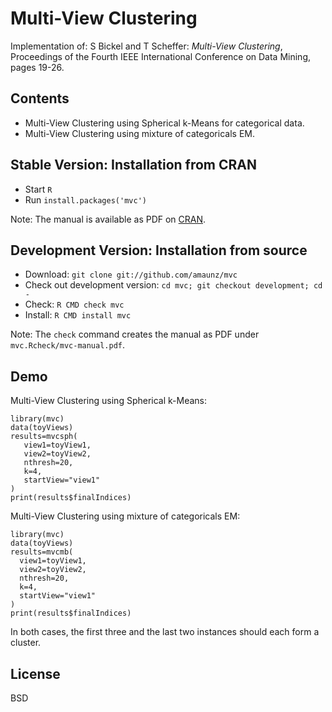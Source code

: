 # Multi-View Clustering #

Implementation of: S Bickel and T Scheffer: *Multi-View Clustering*, Proceedings of the Fourth IEEE International Conference on Data Mining, pages 19-26.

## Contents ##

  - Multi-View Clustering using Spherical k-Means for categorical data.
  - Multi-View Clustering using mixture of categoricals EM.

## Stable Version: Installation from CRAN ##

  - Start `R`
  - Run `install.packages('mvc')`

Note: The manual is available as PDF on [CRAN](http://cran.r-project.org/web/packages/mvc/index.html).

## Development Version: Installation from source ##

  - Download: `git clone git://github.com/amaunz/mvc`
  - Check out development version: `cd mvc; git checkout development; cd -`
  - Check: `R CMD check mvc`
  - Install: `R CMD install mvc`

Note: The `check` command creates the manual as PDF under `mvc.Rcheck/mvc-manual.pdf`.

## Demo ##

Multi-View Clustering using Spherical k-Means:

    library(mvc)
    data(toyViews)
    results=mvcsph(
       view1=toyView1,
       view2=toyView2,
       nthresh=20,
       k=4,
       startView="view1"
    )
    print(results$finalIndices)

Multi-View Clustering using mixture of categoricals EM:

    library(mvc)
    data(toyViews)
    results=mvcmb(
      view1=toyView1,
      view2=toyView2,
      nthresh=20,
      k=4,
      startView="view1"
    )
    print(results$finalIndices)

In both cases, the first three and the last two instances should each form a cluster.

## License ##

BSD
